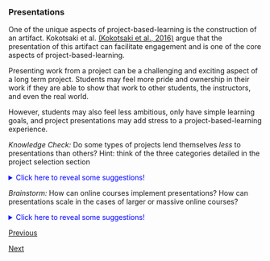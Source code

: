 ### Presentations

One of the unique aspects of project-based-learning is the construction of an artifact. Kokotsaki et al. [(Kokotsaki et al., 2016)](https://journals.sagepub.com/doi/abs/10.1177/1365480216659733) argue that the presentation of this artifact can facilitate engagement and is one of the core aspects of project-based-learning.

Presenting work from a project can be a challenging and exciting aspect of a long term project. Students may feel more pride and ownership in their work if they are able to show that work to other students, the instructors, and even the real world. 

However, students may also feel less ambitious, only have simple learning goals, and project presentations may add stress to a project-based-learning experience.

*Knowledge Check:* Do some types of projects lend themselves *less* to presentations than others? Hint: think of the three categories detailed in the project selection section

<details><summary style="color:blue">Click here to reveal some suggestions!</summary>
<p>
Projects where students or groups essentially follow assignments along with a natural progression of learning, the first category detailed, as somewhat less interesting to present for, since students will often come up with functionally similar results. However, presenting to an instructor (periodically, or just at the end), can help instructors give more effective feedback along the way, or clear up misconceptions and better understand the students' success with the material, even in those cases.</p>
</details>

*Brainstorm:* How can online courses implement presentations? How can presentations scale in the cases of larger or massive online courses? 

<details><summary style="color:blue">Click here to reveal some suggestions!</summary>
<p>
Peer feedback assignments, assigning groups to present to each other, asynchronous presentation (recording presentations and uploading them), assigning students to view or reflect on a certain number of asynchronous presentations, are all great ways to allow students in larger courses to interact, present their work, and interact.</p>
</details>


[Previous](status_checks.md)

[Next](organizing_groups.md)